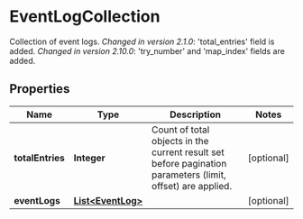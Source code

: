 

# EventLogCollection

Collection of event logs.  *Changed in version 2.1.0*&#58; 'total_entries' field is added. *Changed in version 2.10.0*&#58; 'try_number' and 'map_index' fields are added. 

## Properties

| Name | Type | Description | Notes |
|------------ | ------------- | ------------- | -------------|
|**totalEntries** | **Integer** | Count of total objects in the current result set before pagination parameters (limit, offset) are applied.  |  [optional] |
|**eventLogs** | [**List&lt;EventLog&gt;**](EventLog.md) |  |  [optional] |



